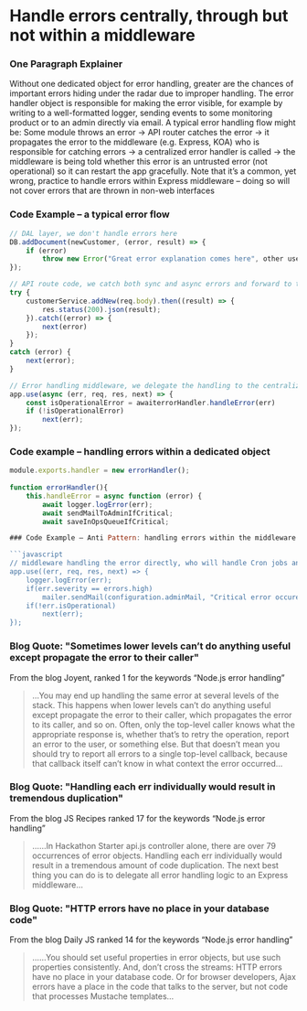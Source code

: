 # Handle errors centrally, through but not within a middleware

### One Paragraph Explainer

Without one dedicated object for error handling, greater are the chances of important errors hiding under the radar due to improper handling. The error handler object is responsible for making the error visible, for example by writing to a well-formatted logger, sending events to some monitoring product or to an admin directly via email. A typical error handling flow might be: Some module throws an error -> API router catches the error -> it propagates the error to the middleware (e.g. Express, KOA) who is responsible for catching errors -> a centralized error handler is called -> the middleware is being told whether this error is an untrusted error (not operational) so it can restart the app gracefully. Note that it’s a common, yet wrong, practice to handle errors within Express middleware – doing so will not cover errors that are thrown in non-web interfaces

### Code Example – a typical error flow

```javascript
// DAL layer, we don't handle errors here
DB.addDocument(newCustomer, (error, result) => {
    if (error)
        throw new Error("Great error explanation comes here", other useful parameters)
});

// API route code, we catch both sync and async errors and forward to the middleware
try {
    customerService.addNew(req.body).then((result) => {
        res.status(200).json(result);
    }).catch((error) => {
        next(error)
    });
}
catch (error) {
    next(error);
}

// Error handling middleware, we delegate the handling to the centralized error handler
app.use(async (err, req, res, next) => {
    const isOperationalError = awaiterrorHandler.handleError(err)
    if (!isOperationalError)
        next(err);
});

```

### Code example – handling errors within a dedicated object

```javascript
module.exports.handler = new errorHandler();
 
function errorHandler(){
    this.handleError = async function (error) {
        await logger.logError(err);
        await sendMailToAdminIfCritical;
        await saveInOpsQueueIfCritical;

### Code Example – Anti Pattern: handling errors within the middleware

```javascript
// middleware handling the error directly, who will handle Cron jobs and testing errors?
app.use((err, req, res, next) => {
    logger.logError(err);
    if(err.severity == errors.high)
        mailer.sendMail(configuration.adminMail, "Critical error occured", err);
    if(!err.isOperational)
        next(err);
});

```

### Blog Quote: "Sometimes lower levels can’t do anything useful except propagate the error to their caller"

 From the blog Joyent, ranked 1 for the keywords “Node.js error handling”

 > …You may end up handling the same error at several levels of the stack. This happens when lower levels can’t do anything useful except propagate the error to their caller, which propagates the error to its caller, and so on. Often, only the top-level caller knows what the appropriate response is, whether that’s to retry the operation, report an error to the user, or something else. But that doesn’t mean you should try to report all errors to a single top-level callback, because that callback itself can’t know in what context the error occurred…

### Blog Quote: "Handling each err individually would result in tremendous duplication"

 From the blog JS Recipes ranked 17 for the keywords “Node.js error handling”

 > ……In Hackathon Starter api.js controller alone, there are over 79 occurrences of error objects. Handling each err individually would result in a tremendous amount of code duplication. The next best thing you can do is to delegate all error handling logic to an Express middleware…

### Blog Quote: "HTTP errors have no place in your database code"

 From the blog Daily JS ranked 14 for the keywords “Node.js error handling”

 > ……You should set useful properties in error objects, but use such properties consistently. And, don’t cross the streams: HTTP errors have no place in your database code. Or for browser developers, Ajax errors have a place in the code that talks to the server, but not code that processes Mustache templates…
